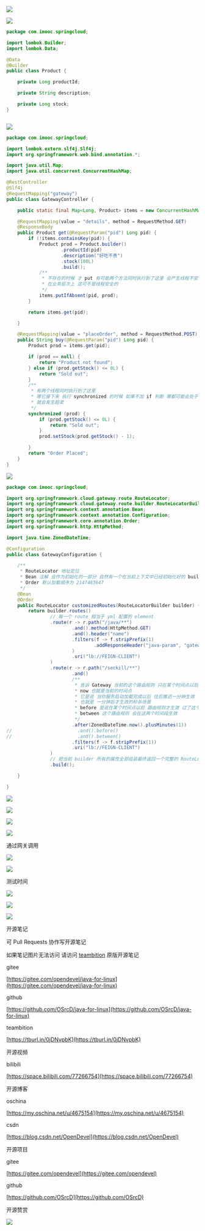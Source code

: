 ![](https://tcs.teambition.net/storage/312127acc718c8e2813d8fa6447c13d2eeec?Signature=eyJhbGciOiJIUzI1NiIsInR5cCI6IkpXVCJ9.eyJBcHBJRCI6IjU5Mzc3MGZmODM5NjMyMDAyZTAzNThmMSIsIl9hcHBJZCI6IjU5Mzc3MGZmODM5NjMyMDAyZTAzNThmMSIsIl9vcmdhbml6YXRpb25JZCI6IiIsImV4cCI6MTYxMjQ0ODYyMywiaWF0IjoxNjExODQzODIzLCJyZXNvdXJjZSI6Ii9zdG9yYWdlLzMxMjEyN2FjYzcxOGM4ZTI4MTNkOGZhNjQ0N2MxM2QyZWVlYyJ9.D1jtXb7bNhRUIpTXzS18IB_hygZj63s8x_u-BhYOBQw&download=image.png "")

![](https://tcs.teambition.net/storage/312101709499f0053df6ffa65a64d6391d30?Signature=eyJhbGciOiJIUzI1NiIsInR5cCI6IkpXVCJ9.eyJBcHBJRCI6IjU5Mzc3MGZmODM5NjMyMDAyZTAzNThmMSIsIl9hcHBJZCI6IjU5Mzc3MGZmODM5NjMyMDAyZTAzNThmMSIsIl9vcmdhbml6YXRpb25JZCI6IiIsImV4cCI6MTYxMjQ0ODYyMywiaWF0IjoxNjExODQzODIzLCJyZXNvdXJjZSI6Ii9zdG9yYWdlLzMxMjEwMTcwOTQ5OWYwMDUzZGY2ZmZhNjVhNjRkNjM5MWQzMCJ9.yS7tB_Ldag_JPCgpK_jxwBjQd0grLJ9jHDbBjXt9beE&download=image.png "")

```java
package com.imooc.springcloud;

import lombok.Builder;
import lombok.Data;

@Data
@Builder
public class Product {

    private Long productId;

    private String description;

    private Long stock;
}



```

![](https://tcs.teambition.net/storage/31211a550e401a77e3e621e60a93c9ae78c0?Signature=eyJhbGciOiJIUzI1NiIsInR5cCI6IkpXVCJ9.eyJBcHBJRCI6IjU5Mzc3MGZmODM5NjMyMDAyZTAzNThmMSIsIl9hcHBJZCI6IjU5Mzc3MGZmODM5NjMyMDAyZTAzNThmMSIsIl9vcmdhbml6YXRpb25JZCI6IiIsImV4cCI6MTYxMjQ0ODYyMywiaWF0IjoxNjExODQzODIzLCJyZXNvdXJjZSI6Ii9zdG9yYWdlLzMxMjExYTU1MGU0MDFhNzdlM2U2MjFlNjBhOTNjOWFlNzhjMCJ9.ibX5_cs_6R65BXYuxU0IrZYkYVpTghMGGGSxMAag-x4&download=image.png "")

```java
package com.imooc.springcloud;

import lombok.extern.slf4j.Slf4j;
import org.springframework.web.bind.annotation.*;

import java.util.Map;
import java.util.concurrent.ConcurrentHashMap;

@RestController
@Slf4j
@RequestMapping("gateway")
public class GatewayController {

    public static final Map<Long, Product> items = new ConcurrentHashMap<>();

    @RequestMapping(value = "details", method = RequestMethod.GET)
    @ResponseBody
    public Product get(@RequestParam("pid") Long pid) {
        if (!items.containsKey(pid)) {
            Product prod = Product.builder()
                    .productId(pid)
                    .description("好吃不贵")
                    .stock(100L)
                    .build();
            /**
             * 不存在的时候 才 put 有可能两个方法同时执行到了这里 会产生线程不安全的操作
             * 在业务层次上 这可不是线程安全的
             */
            items.putIfAbsent(pid, prod);
        }

        return items.get(pid);

    }

    @RequestMapping(value = "placeOrder", method = RequestMethod.POST)
    public String buy(@RequestParam("pid") Long pid) {
        Product prod = items.get(pid);

        if (prod == null) {
            return "Product not found";
        } else if (prod.getStock() <= 0L) {
            return "Sold out";
        }
        /**
         * 有两个线程同时执行到了这里
         * 哪它接下来 执行 synchronized 的时候 如果不加 if 判断 哪都可能会处于有货状态
         * 就会发生超卖
         */
        synchronized (prod) {
            if (prod.getStock() <= 0L) {
                return "Sold out";
            }
            prod.setStock(prod.getStock() - 1);

        }
        return "Order Placed";
    }
}

```

![](https://tcs.teambition.net/storage/312180646e8465fe92ba7558a2f723646eba?Signature=eyJhbGciOiJIUzI1NiIsInR5cCI6IkpXVCJ9.eyJBcHBJRCI6IjU5Mzc3MGZmODM5NjMyMDAyZTAzNThmMSIsIl9hcHBJZCI6IjU5Mzc3MGZmODM5NjMyMDAyZTAzNThmMSIsIl9vcmdhbml6YXRpb25JZCI6IiIsImV4cCI6MTYxMjQ0ODYyMywiaWF0IjoxNjExODQzODIzLCJyZXNvdXJjZSI6Ii9zdG9yYWdlLzMxMjE4MDY0NmU4NDY1ZmU5MmJhNzU1OGEyZjcyMzY0NmViYSJ9.efJ1BmsYo2hjnboMid7T6hjxuYxOhlrmQnckqX_wRmc&download=image.png "")

```java
package com.imooc.springcloud;

import org.springframework.cloud.gateway.route.RouteLocator;
import org.springframework.cloud.gateway.route.builder.RouteLocatorBuilder;
import org.springframework.context.annotation.Bean;
import org.springframework.context.annotation.Configuration;
import org.springframework.core.annotation.Order;
import org.springframework.http.HttpMethod;

import java.time.ZonedDateTime;

@Configuration
public class GatewayConfiguration {

    /**
     * RouteLocator 地址定位
     * Bean 注解 会作为初始化的一部分 自然有一个在当前上下文中已经初始化好的 builder 传给你
     * Order 默认加载顺序为 2147483647
     */
    @Bean
    @Order
    public RouteLocator customizedRoutes(RouteLocatorBuilder builder) {
        return builder.routes()
                // 每一个 route 相当于 yml 配置的 element
                .route(r -> r.path("/java/**")
                        .and().method(HttpMethod.GET)
                        .and().header("name")
                        .filters(f -> f.stripPrefix(1)
                                .addResponseHeader("java-param", "gateway-config")
                        )
                        .uri("lb://FEIGN-CLIENT")
                )
                .route(r -> r.path("/seckill/**")
                        .and()
                        /**
                         * 告诉 Gateway 当前的这个路由规则 只在某个时间点以后生效
                         * now 也就是当前的时间点
                         * 它是说 当你服务启动加载完成以后 往后推迟一分钟生效
                         * 也就是 一分钟后才生效的秒杀场景
                         * before 是说在某个时间点以前 路由规则才生效 过了这个时间点就生效
                         * between 这个路由规则 会在这两个时间段生效
                         */
                        .after(ZonedDateTime.now().plusMinutes(1))
//                        .and().before()
//                        .and().between()
                        .filters(f -> f.stripPrefix(1))
                        .uri("lb://FEIGN-CLIENT")
                )
                // 把当前 builder 所有的属性全部组装最终返回一个完整的 RouteLocator 对象
                .build();

    }

}

```

![](https://tcs.teambition.net/storage/31212cccc73e544637d25379a2350590f911?Signature=eyJhbGciOiJIUzI1NiIsInR5cCI6IkpXVCJ9.eyJBcHBJRCI6IjU5Mzc3MGZmODM5NjMyMDAyZTAzNThmMSIsIl9hcHBJZCI6IjU5Mzc3MGZmODM5NjMyMDAyZTAzNThmMSIsIl9vcmdhbml6YXRpb25JZCI6IiIsImV4cCI6MTYxMjQ0ODYyMywiaWF0IjoxNjExODQzODIzLCJyZXNvdXJjZSI6Ii9zdG9yYWdlLzMxMjEyY2NjYzczZTU0NDYzN2QyNTM3OWEyMzUwNTkwZjkxMSJ9.s3vZvwYuclEfZj9tP8x85siCp40N9T2G54nmDNspWXs&download=image.png "")

![](https://tcs.teambition.net/storage/312191c07fb275f8160dc1cdd91e74ffa7a6?Signature=eyJhbGciOiJIUzI1NiIsInR5cCI6IkpXVCJ9.eyJBcHBJRCI6IjU5Mzc3MGZmODM5NjMyMDAyZTAzNThmMSIsIl9hcHBJZCI6IjU5Mzc3MGZmODM5NjMyMDAyZTAzNThmMSIsIl9vcmdhbml6YXRpb25JZCI6IiIsImV4cCI6MTYxMjQ0ODYyMywiaWF0IjoxNjExODQzODIzLCJyZXNvdXJjZSI6Ii9zdG9yYWdlLzMxMjE5MWMwN2ZiMjc1ZjgxNjBkYzFjZGQ5MWU3NGZmYTdhNiJ9.iopMF7kMR10MMU7Of_xurEKaA_T9gDDwRIBVAunSg5M&download=image.png "")

![](https://tcs.teambition.net/storage/31216755fa8079f82bff955becdecf6c87be?Signature=eyJhbGciOiJIUzI1NiIsInR5cCI6IkpXVCJ9.eyJBcHBJRCI6IjU5Mzc3MGZmODM5NjMyMDAyZTAzNThmMSIsIl9hcHBJZCI6IjU5Mzc3MGZmODM5NjMyMDAyZTAzNThmMSIsIl9vcmdhbml6YXRpb25JZCI6IiIsImV4cCI6MTYxMjQ0ODYyMywiaWF0IjoxNjExODQzODIzLCJyZXNvdXJjZSI6Ii9zdG9yYWdlLzMxMjE2NzU1ZmE4MDc5ZjgyYmZmOTU1YmVjZGVjZjZjODdiZSJ9.L-BY1aTGvlz_1z-__c4yOUggQbCCWqpTr6CzfJRYQc8&download=image.png "")

![](https://tcs.teambition.net/storage/31218ad2d76e2645deeb83e6ca98ff755ddd?Signature=eyJhbGciOiJIUzI1NiIsInR5cCI6IkpXVCJ9.eyJBcHBJRCI6IjU5Mzc3MGZmODM5NjMyMDAyZTAzNThmMSIsIl9hcHBJZCI6IjU5Mzc3MGZmODM5NjMyMDAyZTAzNThmMSIsIl9vcmdhbml6YXRpb25JZCI6IiIsImV4cCI6MTYxMjQ0ODYyMywiaWF0IjoxNjExODQzODIzLCJyZXNvdXJjZSI6Ii9zdG9yYWdlLzMxMjE4YWQyZDc2ZTI2NDVkZWViODNlNmNhOThmZjc1NWRkZCJ9.0WymMwuJacCA52svXSmZZaHC8909KWtKtTvcKWpk41I&download=image.png "")

通过网关调用

![](https://tcs.teambition.net/storage/3121639873d0cec2fb5b4f27f7eb46b9691f?Signature=eyJhbGciOiJIUzI1NiIsInR5cCI6IkpXVCJ9.eyJBcHBJRCI6IjU5Mzc3MGZmODM5NjMyMDAyZTAzNThmMSIsIl9hcHBJZCI6IjU5Mzc3MGZmODM5NjMyMDAyZTAzNThmMSIsIl9vcmdhbml6YXRpb25JZCI6IiIsImV4cCI6MTYxMjQ0ODYyMywiaWF0IjoxNjExODQzODIzLCJyZXNvdXJjZSI6Ii9zdG9yYWdlLzMxMjE2Mzk4NzNkMGNlYzJmYjViNGYyN2Y3ZWI0NmI5NjkxZiJ9.eHVzMgL4OgFI6ElTpYGs_beqScFJz6M7f4nXry24bXE&download=image.png "")

![](https://tcs.teambition.net/storage/31213a447b0181713c8f7faa63e45b7ca41f?Signature=eyJhbGciOiJIUzI1NiIsInR5cCI6IkpXVCJ9.eyJBcHBJRCI6IjU5Mzc3MGZmODM5NjMyMDAyZTAzNThmMSIsIl9hcHBJZCI6IjU5Mzc3MGZmODM5NjMyMDAyZTAzNThmMSIsIl9vcmdhbml6YXRpb25JZCI6IiIsImV4cCI6MTYxMjQ0ODYyMywiaWF0IjoxNjExODQzODIzLCJyZXNvdXJjZSI6Ii9zdG9yYWdlLzMxMjEzYTQ0N2IwMTgxNzEzYzhmN2ZhYTYzZTQ1YjdjYTQxZiJ9.eMPdiusIOF_wIktnCrkEGEoxvdLZgWHHaubJ-p5v5t8&download=image.png "")

测试时间

![](https://tcs.teambition.net/storage/3121680633d30d6d2ed41fd93722cea15283?Signature=eyJhbGciOiJIUzI1NiIsInR5cCI6IkpXVCJ9.eyJBcHBJRCI6IjU5Mzc3MGZmODM5NjMyMDAyZTAzNThmMSIsIl9hcHBJZCI6IjU5Mzc3MGZmODM5NjMyMDAyZTAzNThmMSIsIl9vcmdhbml6YXRpb25JZCI6IiIsImV4cCI6MTYxMjQ0ODYyMywiaWF0IjoxNjExODQzODIzLCJyZXNvdXJjZSI6Ii9zdG9yYWdlLzMxMjE2ODA2MzNkMzBkNmQyZWQ0MWZkOTM3MjJjZWExNTI4MyJ9.XLa3O2pWwHCqJ3dX7CucGLAhGPa59DSyRT9bcBbw7oo&download=image.png "")

![](https://tcs.teambition.net/storage/31214f8fb2fd114c6eb06cc8762ced05801a?Signature=eyJhbGciOiJIUzI1NiIsInR5cCI6IkpXVCJ9.eyJBcHBJRCI6IjU5Mzc3MGZmODM5NjMyMDAyZTAzNThmMSIsIl9hcHBJZCI6IjU5Mzc3MGZmODM5NjMyMDAyZTAzNThmMSIsIl9vcmdhbml6YXRpb25JZCI6IiIsImV4cCI6MTYxMjQ0ODYyMywiaWF0IjoxNjExODQzODIzLCJyZXNvdXJjZSI6Ii9zdG9yYWdlLzMxMjE0ZjhmYjJmZDExNGM2ZWIwNmNjODc2MmNlZDA1ODAxYSJ9.UueVq4XyyBPmULpvIj7geIRZNK-Xgh20iONVI94Ogsk&download=image.png "")

![](https://tcs.teambition.net/storage/31210ffd515e9ec42e0f8b1a54e7788f3f3e?Signature=eyJhbGciOiJIUzI1NiIsInR5cCI6IkpXVCJ9.eyJBcHBJRCI6IjU5Mzc3MGZmODM5NjMyMDAyZTAzNThmMSIsIl9hcHBJZCI6IjU5Mzc3MGZmODM5NjMyMDAyZTAzNThmMSIsIl9vcmdhbml6YXRpb25JZCI6IiIsImV4cCI6MTYxMjQ0ODYyMywiaWF0IjoxNjExODQzODIzLCJyZXNvdXJjZSI6Ii9zdG9yYWdlLzMxMjEwZmZkNTE1ZTllYzQyZTBmOGIxYTU0ZTc3ODhmM2YzZSJ9.7ZNMLlFZ90HsMiKhllKbRoMjiujxzRGnH35mj1LEfs4&download=image.png "")





开源笔记

可 Pull Requests 协作写开源笔记

如果笔记图片无法访问 请访问 [teambition](https://tburl.in/0jDNvpbK) 原版开源笔记

gitee

[https://gitee.com/opendevel/java-for-linux](https://gitee.com/opendevel/java-for-linux)

github

[https://github.com/OSrcD/java-for-linux](https://github.com/OSrcD/java-for-linux)

teambition

[https://tburl.in/0jDNvpbK](https://tburl.in/0jDNvpbK)

开源视频

bilibili

[https://space.bilibili.com/77266754](https://space.bilibili.com/77266754)

开源博客

oschina

[https://my.oschina.net/u/4675154](https://my.oschina.net/u/4675154)

csdn

[https://blog.csdn.net/OpenDevel](https://blog.csdn.net/OpenDevel)

开源项目

gitee

[https://gitee.com/opendevel](https://gitee.com/opendevel)

github

[https://github.com/OSrcD](https://github.com/OSrcD)

开源赞赏

![](https://tcs.teambition.net/storage/3121aed56e96d914e1046f3b498b493ce232?Signature=eyJhbGciOiJIUzI1NiIsInR5cCI6IkpXVCJ9.eyJBcHBJRCI6IjU5Mzc3MGZmODM5NjMyMDAyZTAzNThmMSIsIl9hcHBJZCI6IjU5Mzc3MGZmODM5NjMyMDAyZTAzNThmMSIsIl9vcmdhbml6YXRpb25JZCI6IiIsImV4cCI6MTYxMjQ0ODYyMywiaWF0IjoxNjExODQzODIzLCJyZXNvdXJjZSI6Ii9zdG9yYWdlLzMxMjFhZWQ1NmU5NmQ5MTRlMTA0NmYzYjQ5OGI0OTNjZTIzMiJ9.Jl5XAiQ48MgznzZ-cM5yW6Zg4ChFkHH7C1Q6suP65yU&download=image.png "")

